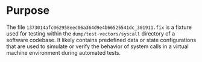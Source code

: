 # Purpose
The file `1373014afc062958eec06a364d9e4b66525541dc_301911.fix` is a fixture used for testing within the `dump/test-vectors/syscall` directory of a software codebase. It likely contains predefined data or state configurations that are used to simulate or verify the behavior of system calls in a virtual machine environment during automated tests.
